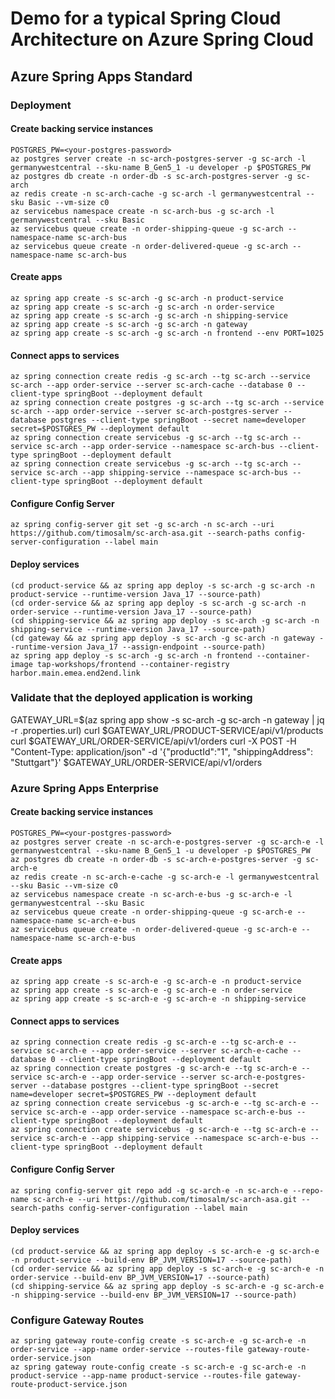 # Demo for a typical Spring Cloud Architecture on Azure Spring Cloud

## Azure Spring Apps Standard

### Deployment

#### Create backing service instances
```
POSTGRES_PW=<your-postgres-password>
az postgres server create -n sc-arch-postgres-server -g sc-arch -l germanywestcentral --sku-name B_Gen5_1 -u developer -p $POSTGRES_PW
az postgres db create -n order-db -s sc-arch-postgres-server -g sc-arch 
az redis create -n sc-arch-cache -g sc-arch -l germanywestcentral --sku Basic --vm-size c0
az servicebus namespace create -n sc-arch-bus -g sc-arch -l germanywestcentral --sku Basic
az servicebus queue create -n order-shipping-queue -g sc-arch --namespace-name sc-arch-bus
az servicebus queue create -n order-delivered-queue -g sc-arch --namespace-name sc-arch-bus 
```

#### Create apps
```
az spring app create -s sc-arch -g sc-arch -n product-service
az spring app create -s sc-arch -g sc-arch -n order-service
az spring app create -s sc-arch -g sc-arch -n shipping-service
az spring app create -s sc-arch -g sc-arch -n gateway
az spring app create -s sc-arch -g sc-arch -n frontend --env PORT=1025
```
#### Connect apps to services
```
az spring connection create redis -g sc-arch --tg sc-arch --service sc-arch --app order-service --server sc-arch-cache --database 0 --client-type springBoot --deployment default
az spring connection create postgres -g sc-arch --tg sc-arch --service sc-arch --app order-service --server sc-arch-postgres-server --database postgres --client-type springBoot --secret name=developer secret=$POSTGRES_PW --deployment default
az spring connection create servicebus -g sc-arch --tg sc-arch --service sc-arch --app order-service --namespace sc-arch-bus --client-type springBoot --deployment default
az spring connection create servicebus -g sc-arch --tg sc-arch --service sc-arch --app shipping-service --namespace sc-arch-bus --client-type springBoot --deployment default
```

#### Configure Config Server
```
az spring config-server git set -g sc-arch -n sc-arch --uri https://github.com/timosalm/sc-arch-asa.git --search-paths config-server-configuration --label main
```

#### Deploy services
```
(cd product-service && az spring app deploy -s sc-arch -g sc-arch -n product-service --runtime-version Java_17 --source-path)
(cd order-service && az spring app deploy -s sc-arch -g sc-arch -n order-service --runtime-version Java_17 --source-path)
(cd shipping-service && az spring app deploy -s sc-arch -g sc-arch -n shipping-service --runtime-version Java_17 --source-path)
(cd gateway && az spring app deploy -s sc-arch -g sc-arch -n gateway --runtime-version Java_17 --assign-endpoint --source-path)
az spring app deploy -s sc-arch -g sc-arch -n frontend --container-image tap-workshops/frontend --container-registry harbor.main.emea.end2end.link
```

### Validate that the deployed application is working

GATEWAY_URL=$(az spring app show -s sc-arch -g sc-arch -n gateway | jq -r .properties.url)
curl $GATEWAY_URL/PRODUCT-SERVICE/api/v1/products
curl $GATEWAY_URL/ORDER-SERVICE/api/v1/orders
curl -X POST -H "Content-Type: application/json" -d '{"productId":"1", "shippingAddress": "Stuttgart"}' $GATEWAY_URL/ORDER-SERVICE/api/v1/orders

### Azure Spring Apps Enterprise

#### Create backing service instances
```
POSTGRES_PW=<your-postgres-password>
az postgres server create -n sc-arch-e-postgres-server -g sc-arch-e -l germanywestcentral --sku-name B_Gen5_1 -u developer -p $POSTGRES_PW
az postgres db create -n order-db -s sc-arch-e-postgres-server -g sc-arch-e 
az redis create -n sc-arch-e-cache -g sc-arch-e -l germanywestcentral --sku Basic --vm-size c0
az servicebus namespace create -n sc-arch-e-bus -g sc-arch-e -l germanywestcentral --sku Basic
az servicebus queue create -n order-shipping-queue -g sc-arch-e --namespace-name sc-arch-e-bus
az servicebus queue create -n order-delivered-queue -g sc-arch-e --namespace-name sc-arch-e-bus 
```

#### Create apps
```
az spring app create -s sc-arch-e -g sc-arch-e -n product-service
az spring app create -s sc-arch-e -g sc-arch-e -n order-service
az spring app create -s sc-arch-e -g sc-arch-e -n shipping-service
```
#### Connect apps to services
```
az spring connection create redis -g sc-arch-e --tg sc-arch-e --service sc-arch-e --app order-service --server sc-arch-e-cache --database 0 --client-type springBoot --deployment default
az spring connection create postgres -g sc-arch-e --tg sc-arch-e --service sc-arch-e --app order-service --server sc-arch-e-postgres-server --database postgres --client-type springBoot --secret name=developer secret=$POSTGRES_PW --deployment default
az spring connection create servicebus -g sc-arch-e --tg sc-arch-e --service sc-arch-e --app order-service --namespace sc-arch-e-bus --client-type springBoot --deployment default
az spring connection create servicebus -g sc-arch-e --tg sc-arch-e --service sc-arch-e --app shipping-service --namespace sc-arch-e-bus --client-type springBoot --deployment default
```

#### Configure Config Server
```
az spring config-server git repo add -g sc-arch-e -n sc-arch-e --repo-name sc-arch-e --uri https://github.com/timosalm/sc-arch-asa.git --search-paths config-server-configuration --label main
```

#### Deploy services
```
(cd product-service && az spring app deploy -s sc-arch-e -g sc-arch-e -n product-service --build-env BP_JVM_VERSION=17 --source-path)
(cd order-service && az spring app deploy -s sc-arch-e -g sc-arch-e -n order-service --build-env BP_JVM_VERSION=17 --source-path)
(cd shipping-service && az spring app deploy -s sc-arch-e -g sc-arch-e -n shipping-service --build-env BP_JVM_VERSION=17 --source-path)
```

### Configure Gateway Routes
```
az spring gateway route-config create -s sc-arch-e -g sc-arch-e -n order-service --app-name order-service --routes-file gateway-route-order-service.json
az spring gateway route-config create -s sc-arch-e -g sc-arch-e -n product-service --app-name product-service --routes-file gateway-route-product-service.json
```